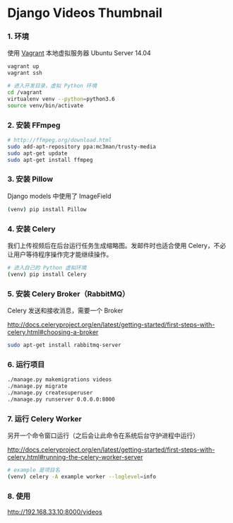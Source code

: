 # Django Videos Thumbnail


### 1. 环境

使用 [Vagrant](https://www.vagrantup.com) 本地虚拟服务器 Ubuntu Server 14.04

```bash
vagrant up
vagrant ssh

# 进入开发目录，虚拟 Python 环境
cd /vagrant
virtualenv venv --python=python3.6
source venv/bin/activate
```


### 2. 安装 FFmpeg

```bash
# http://ffmpeg.org/download.html
sudo add-apt-repository ppa:mc3man/trusty-media
sudo apt-get update
sudo apt-get install ffmpeg
```


### 3. 安装 Pillow

Django models 中使用了 ImageField

```bash
(venv) pip install Pillow
```


### 4. 安装 Celery

我们上传视频后在后台运行任务生成缩略图。发邮件时也适合使用 Celery，不必让用户等待程序操作完才能继续操作。

```bash
# 进入自己的 Python 虚拟环境
(venv) pip install Celery
```


### 5. 安装 Celery Broker（RabbitMQ）

Celery 发送和接收消息，需要一个 Broker

http://docs.celeryproject.org/en/latest/getting-started/first-steps-with-celery.html#choosing-a-broker

```bash
sudo apt-get install rabbitmq-server
```


### 6. 运行项目

```bash
./manage.py makemigrations videos
./manage.py migrate
./manage.py createsuperuser
./manage.py runserver 0.0.0.0:8000
```


### 7. 运行 Celery Worker

另开一个命令窗口运行（之后会让此命令在系统后台守护进程中运行）

http://docs.celeryproject.org/en/latest/getting-started/first-steps-with-celery.html#running-the-celery-worker-server

```bash
# example 是项目名
(venv) celery -A example worker --loglevel=info
```


### 8. 使用

http://192.168.33.10:8000/videos

